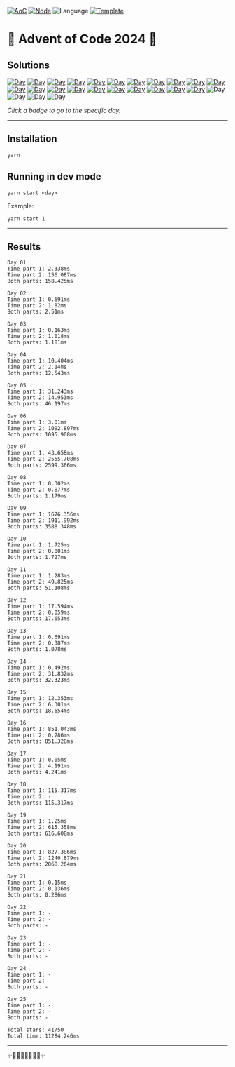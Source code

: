 <!-- Entries between SOLUTIONS and RESULTS tags are auto-generated -->

[![AoC](https://badgen.net/badge/AoC/2024/blue)](https://adventofcode.com/2024)
[![Node](https://badgen.net/badge/Node/v16.13.0+/blue)](https://nodejs.org/en/download/)
![Language](https://badgen.net/badge/Language/TypeScript/blue)
[![Template](https://badgen.net/badge/Template/aocrunner/blue)](https://github.com/caderek/aocrunner)

# 🎄 Advent of Code 2024 🎄

## Solutions

<!--SOLUTIONS-->

[![Day](https://badgen.net/badge/01/%E2%98%85%E2%98%85/green)](src/day01)
[![Day](https://badgen.net/badge/02/%E2%98%85%E2%98%85/green)](src/day02)
[![Day](https://badgen.net/badge/03/%E2%98%85%E2%98%85/green)](src/day03)
[![Day](https://badgen.net/badge/04/%E2%98%85%E2%98%85/green)](src/day04)
[![Day](https://badgen.net/badge/05/%E2%98%85%E2%98%85/green)](src/day05)
[![Day](https://badgen.net/badge/06/%E2%98%85%E2%98%85/green)](src/day06)
[![Day](https://badgen.net/badge/07/%E2%98%85%E2%98%85/green)](src/day07)
[![Day](https://badgen.net/badge/08/%E2%98%85%E2%98%85/green)](src/day08)
[![Day](https://badgen.net/badge/09/%E2%98%85%E2%98%85/green)](src/day09)
[![Day](https://badgen.net/badge/10/%E2%98%85%E2%98%85/green)](src/day10)
[![Day](https://badgen.net/badge/11/%E2%98%85%E2%98%85/green)](src/day11)
[![Day](https://badgen.net/badge/12/%E2%98%85%E2%98%85/green)](src/day12)
[![Day](https://badgen.net/badge/13/%E2%98%85%E2%98%85/green)](src/day13)
[![Day](https://badgen.net/badge/14/%E2%98%85%E2%98%85/green)](src/day14)
[![Day](https://badgen.net/badge/15/%E2%98%85%E2%98%85/green)](src/day15)
[![Day](https://badgen.net/badge/16/%E2%98%85%E2%98%85/green)](src/day16)
[![Day](https://badgen.net/badge/17/%E2%98%85%E2%98%85/green)](src/day17)
[![Day](https://badgen.net/badge/18/%E2%98%85%E2%98%86/yellow)](src/day18)
[![Day](https://badgen.net/badge/19/%E2%98%85%E2%98%85/green)](src/day19)
[![Day](https://badgen.net/badge/20/%E2%98%85%E2%98%85/green)](src/day20)
[![Day](https://badgen.net/badge/21/%E2%98%85%E2%98%85/green)](src/day21)
![Day](https://badgen.net/badge/22/%E2%98%86%E2%98%86/gray)
![Day](https://badgen.net/badge/23/%E2%98%86%E2%98%86/gray)
![Day](https://badgen.net/badge/24/%E2%98%86%E2%98%86/gray)
![Day](https://badgen.net/badge/25/%E2%98%86%E2%98%86/gray)

<!--/SOLUTIONS-->

_Click a badge to go to the specific day._

---

## Installation

```
yarn
```

## Running in dev mode

```
yarn start <day>
```

Example:

```
yarn start 1
```

---

## Results

<!--RESULTS-->

```
Day 01
Time part 1: 2.338ms
Time part 2: 156.087ms
Both parts: 158.425ms
```

```
Day 02
Time part 1: 0.691ms
Time part 2: 1.82ms
Both parts: 2.51ms
```

```
Day 03
Time part 1: 0.163ms
Time part 2: 1.018ms
Both parts: 1.181ms
```

```
Day 04
Time part 1: 10.404ms
Time part 2: 2.14ms
Both parts: 12.543ms
```

```
Day 05
Time part 1: 31.243ms
Time part 2: 14.953ms
Both parts: 46.197ms
```

```
Day 06
Time part 1: 3.01ms
Time part 2: 1092.897ms
Both parts: 1095.908ms
```

```
Day 07
Time part 1: 43.658ms
Time part 2: 2555.708ms
Both parts: 2599.366ms
```

```
Day 08
Time part 1: 0.302ms
Time part 2: 0.877ms
Both parts: 1.179ms
```

```
Day 09
Time part 1: 1676.356ms
Time part 2: 1911.992ms
Both parts: 3588.348ms
```

```
Day 10
Time part 1: 1.725ms
Time part 2: 0.001ms
Both parts: 1.727ms
```

```
Day 11
Time part 1: 1.283ms
Time part 2: 49.825ms
Both parts: 51.108ms
```

```
Day 12
Time part 1: 17.594ms
Time part 2: 0.059ms
Both parts: 17.653ms
```

```
Day 13
Time part 1: 0.691ms
Time part 2: 0.387ms
Both parts: 1.078ms
```

```
Day 14
Time part 1: 0.492ms
Time part 2: 31.832ms
Both parts: 32.323ms
```

```
Day 15
Time part 1: 12.353ms
Time part 2: 6.301ms
Both parts: 18.654ms
```

```
Day 16
Time part 1: 851.043ms
Time part 2: 0.286ms
Both parts: 851.328ms
```

```
Day 17
Time part 1: 0.05ms
Time part 2: 4.191ms
Both parts: 4.241ms
```

```
Day 18
Time part 1: 115.317ms
Time part 2: -
Both parts: 115.317ms
```

```
Day 19
Time part 1: 1.25ms
Time part 2: 615.358ms
Both parts: 616.608ms
```

```
Day 20
Time part 1: 827.386ms
Time part 2: 1240.879ms
Both parts: 2068.264ms
```

```
Day 21
Time part 1: 0.15ms
Time part 2: 0.136ms
Both parts: 0.286ms
```

```
Day 22
Time part 1: -
Time part 2: -
Both parts: -
```

```
Day 23
Time part 1: -
Time part 2: -
Both parts: -
```

```
Day 24
Time part 1: -
Time part 2: -
Both parts: -
```

```
Day 25
Time part 1: -
Time part 2: -
Both parts: -
```

```
Total stars: 41/50
Total time: 11284.246ms
```

<!--/RESULTS-->

---

✨🎄🎁🎄🎅🎄🎁🎄✨